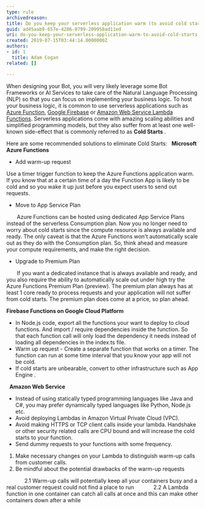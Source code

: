 ```yaml
---
type: rule
archivedreason: 
title: Do you keep your serverless application warm (to avoid cold starts)?
guid: ad45aab9-657e-4286-9799-209958ad11ed
uri: do-you-keep-your-serverless-application-warm-to-avoid-cold-starts
created: 2019-07-15T03:44:14.0000000Z
authors:
- id: 1
  title: Adam Cogan
related: []

---
```


When designing your Bot, you will very likely leverage some Bot Frameworks or AI Services to take care of the Natural Language Processing (NLP) so that you can focus on implementing your business logic.
To host your business logic, it is common to use serverless applications such as [Azure Function](https&#58;//azure.microsoft.com/en-au/services/functions/), [Google Firebase](https&#58;//firebase.google.com/) or [Amazon Web Service Lambda Functions](https&#58;//aws.amazon.com/lambda/). Serverless applications come with amazing scaling abilities and simplified programming models, but they also suffer from at least one well-known side-effect that is commonly referred to as  **Cold Starts** .  

<!--endintro-->


Here are some recommended solutions to eliminate Cold Starts:
 
**Microsoft Azure Functions** 

* Add warm-up request


Use a timer trigger function to keep the Azure Functions application warm. If you know that at a certain time of a day the Function App is likely to be cold and so you wake it up just before you expect users to send out requests.

* Move to App Service Plan

       Azure Functions can be hosted using dedicated App Service Plans instead of the serverless Consumption plan. Now you no longer need to worry about cold starts since the compute resource is always available and ready. The only caveat is that the Azure Functions won't automatically scale out as they do with the Consumption plan. So, think ahead and measure your compute requirements, and make the right decision.
 

* Upgrade to Premium Plan

       If you want a dedicated instance that is always available and ready, and you also require the ability to automatically scale out under high try the Azure Functions Premium Plan (preview). The premium plan always has at least 1 core ready to process requests and your application will not suffer from cold starts. The premium plan does come at a price, so plan ahead.
 

 **Firebase Functions on Google Cloud Platform** 

* In Node.js code, export all the functions your want to deploy to cloud functions. And import / require dependencies inside the function. So that each function call will only load the dependency it needs instead of loading all dependencies in the index.ts file.
* Warm up request - Create a separate function that works on a timer. The function can run at some time interval that you know your app will not be cold.
* If cold starts are unbearable, convert to other infrastructure such as App Engine .

 
 **Amazon Web Service** 

* Instead of using statically typed programming languages like Java and C#, you may prefer dynamically typed languages like Python, Node.js etc.
* Avoid deploying Lambdas in Amazon Virtual Private Cloud (VPC).
* Avoid making HTTPS or TCP client calls inside your lambda. Handshake or other security related calls are CPU bound and will increase the cold starts to your function.
* Send dummy requests to your functions with some frequency.


1. Make necessary changes on your Lambda to distinguish warm-up calls from customer calls.
2. Be mindful about the potential drawbacks of the warm-up requests

            2.1 Warm-up calls will potentially keep all your containers busy and a real customer request could not find a place to run
            2.2 A Lambda function in one container can catch all calls at once and this can make other containers down after a while
